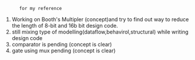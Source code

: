           for my reference 
1. Working on Booth's Multipler (concept)and try to find out way to reduce the length of 8-bit and 16b bit design code.
3. still mixing type of modelling(dataflow,behavirol,structural) while writing design code
4. comparator is pending (concept is clear)
5. gate using mux pending (concept is clear)
